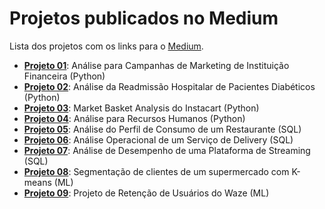 # Projetos publicados no Medium

Lista dos projetos com os links para o [Medium](https://medium.com/@ndosanjosc).

- **[Projeto 01](https://medium.com/@ndosanjosc/an%C3%A1lise-para-campanhas-de-marketing-8a4e4381c9dc)**: Análise para Campanhas de Marketing de Instituição Financeira (Python)
- **[Projeto 02](https://medium.com/@ndosanjosc/an%C3%A1lise-da-readmiss%C3%A3o-hospitalar-de-pacientes-diab%C3%A9ticos-ec64a9ed2aaf)**: Análise da Readmissão Hospitalar de Pacientes Diabéticos (Python)
- **[Projeto 03](https://medium.com/@ndosanjosc/market-basket-analysis-do-instacart-bbf6b4e0403a)**: Market Basket Analysis do Instacart (Python)
- **[Projeto 04](https://medium.com/@ndosanjosc/an%C3%A1lise-para-recursos-humanos-com-python-b9b6c8c6f696)**: Análise para Recursos Humanos (Python)
- **[Projeto 05](https://medium.com/@ndosanjosc/an%C3%A1lise-do-perfil-de-consumo-de-restaurante-com-sql-6019b2a65458)**: Análise do Perfil de Consumo de um Restaurante (SQL)
- **[Projeto 06](https://medium.com/@ndosanjosc/an%C3%A1lise-operacional-de-um-servi%C3%A7o-de-delivery-com-sql-6a8e9e38b3ec)**: Análise Operacional de um Serviço de Delivery (SQL)
- **[Projeto 07](https://medium.com/@ndosanjosc/an%C3%A1lise-de-desempenho-de-uma-plataforma-de-streaming-com-sql-a9236e5f2c39)**: Análise de Desempenho de uma Plataforma de Streaming (SQL)
- **[Projeto 08](https://medium.com/@ndosanjosc/segmenta%C3%A7%C3%A3o-de-clientes-de-um-supermercado-com-k-means-69df34758d86)**: Segmentação de clientes de um supermercado com K-means (ML)
- **[Projeto 09](https://medium.com/@ndosanjosc/projeto-de-reten%C3%A7%C3%A3o-de-usu%C3%A1rios-do-waze-1da624698d4c)**: Projeto de Retenção de Usuários do Waze (ML)